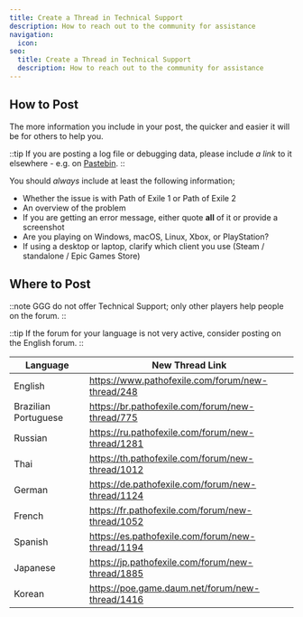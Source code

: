 ```yaml
---
title: Create a Thread in Technical Support
description: How to reach out to the community for assistance
navigation:
  icon:
seo:
  title: Create a Thread in Technical Support
  description: How to reach out to the community for assistance
---
```


## How to Post

The more information you include in your post, the quicker and easier it will be for others to help you.

::tip
If you are posting a log file or debugging data, please include _a link_ to it elsewhere - e.g. on <a href="https://pastebin.com" target="_blank" rel="noopener noreferrer">Pastebin</a>.
::

You should _always_ include at least the following information;
- Whether the issue is with Path of Exile 1 or Path of Exile 2
- An overview of the problem
- If you are getting an error message, either quote **all** of it or provide a screenshot
- Are you playing on Windows, macOS, Linux, Xbox, or PlayStation?
- If using a desktop or laptop, clarify which client you use (Steam / standalone / Epic Games Store)

## Where to Post

::note
GGG do not offer Technical Support; only other players help people on the forum.
::

::tip
If the forum for your language is not very active, consider posting on the English forum.
::

| Language             | New Thread Link |
|----------------------|--|
| English              | https://www.pathofexile.com/forum/new-thread/248 |
| Brazilian Portuguese | https://br.pathofexile.com/forum/new-thread/775 |
| Russian              | https://ru.pathofexile.com/forum/new-thread/1281 |
| Thai                 | https://th.pathofexile.com/forum/new-thread/1012 |
| German               | https://de.pathofexile.com/forum/new-thread/1124 |
| French               | https://fr.pathofexile.com/forum/new-thread/1052 |
| Spanish              | https://es.pathofexile.com/forum/new-thread/1194 |
| Japanese             | https://jp.pathofexile.com/forum/new-thread/1885 |
| Korean               | https://poe.game.daum.net/forum/new-thread/1416 |